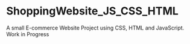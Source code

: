 # ShoppingWebsite_JS_CSS_HTML
A small E-commerce Website Project using CSS, HTML and JavaScript. Work in Progress
